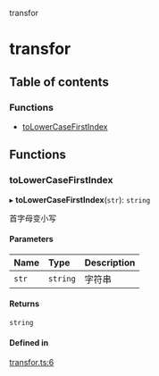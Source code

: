 transfor

# transfor

## Table of contents

### Functions

- [toLowerCaseFirstIndex](README.md#tolowercasefirstindex)

## Functions

### toLowerCaseFirstIndex

▸ **toLowerCaseFirstIndex**(`str`): `string`

首字母变小写

#### Parameters

| Name | Type | Description |
| :------ | :------ | :------ |
| `str` | `string` | 字符串 |

#### Returns

`string`

#### Defined in

[transfor.ts:6](https://github.com/xizher/nhz-utils/blob/f583067/src/transfor/transfor.ts#L6)
